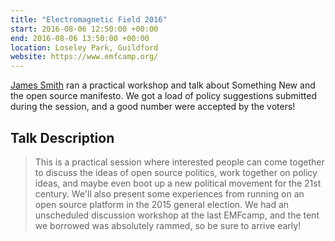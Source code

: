 ```yaml
---
title: "Electromagnetic Field 2016"
start: 2016-08-06 12:50:00 +00:00
end: 2016-08-06 13:50:00 +00:00
location: Loseley Park, Guildford
website: https://www.emfcamp.org/
---
```


[James Smith](/people/james-smith) ran a practical workshop and talk about Something New and the open source manifesto. We got a load of policy suggestions submitted during the session, and a good number were accepted by the voters!

## Talk Description

> This is a practical session where interested people can come together to discuss the ideas of open source politics, work together on policy ideas, and maybe even boot up a new political movement for the 21st century. We'll also present some experiences from running on an open source platform in the 2015 general election. We had an unscheduled discussion workshop at the last EMFcamp, and the tent we borrowed was absolutely rammed, so be sure to arrive early!